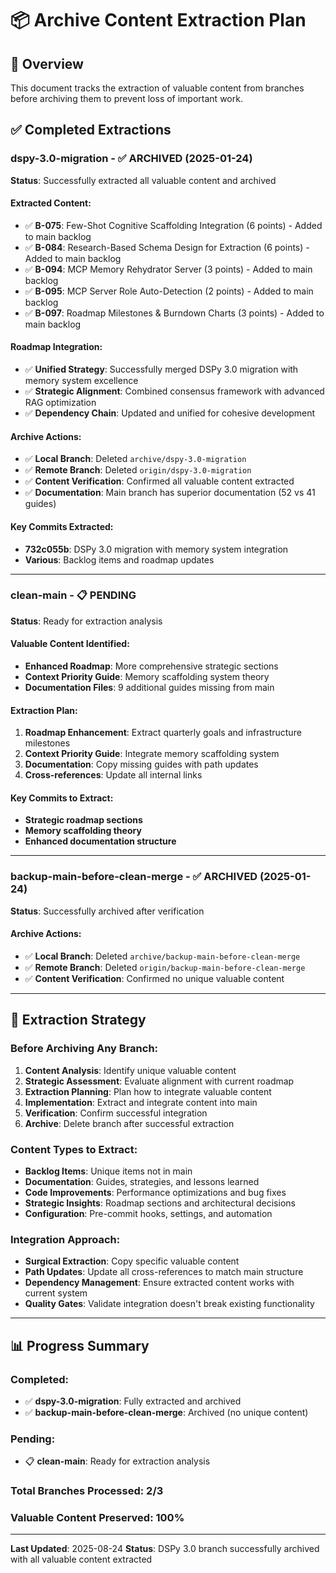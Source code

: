 # 📦 Archive Content Extraction Plan

## 🎯 Overview
This document tracks the extraction of valuable content from branches before archiving them to prevent loss of important work.

## ✅ Completed Extractions

### **dspy-3.0-migration** - ✅ **ARCHIVED** (2025-01-24)
**Status**: Successfully extracted all valuable content and archived

#### **Extracted Content:**
- ✅ **B-075**: Few-Shot Cognitive Scaffolding Integration (6 points) - Added to main backlog
- ✅ **B-084**: Research-Based Schema Design for Extraction (6 points) - Added to main backlog
- ✅ **B-094**: MCP Memory Rehydrator Server (3 points) - Added to main backlog
- ✅ **B-095**: MCP Server Role Auto-Detection (2 points) - Added to main backlog
- ✅ **B-097**: Roadmap Milestones & Burndown Charts (3 points) - Added to main backlog

#### **Roadmap Integration:**
- ✅ **Unified Strategy**: Successfully merged DSPy 3.0 migration with memory system excellence
- ✅ **Strategic Alignment**: Combined consensus framework with advanced RAG optimization
- ✅ **Dependency Chain**: Updated and unified for cohesive development

#### **Archive Actions:**
- ✅ **Local Branch**: Deleted `archive/dspy-3.0-migration`
- ✅ **Remote Branch**: Deleted `origin/dspy-3.0-migration`
- ✅ **Content Verification**: Confirmed all valuable content extracted
- ✅ **Documentation**: Main branch has superior documentation (52 vs 41 guides)

#### **Key Commits Extracted:**
- **732c055b**: DSPy 3.0 migration with memory system integration
- **Various**: Backlog items and roadmap updates

---

### **clean-main** - 📋 **PENDING**
**Status**: Ready for extraction analysis

#### **Valuable Content Identified:**
- **Enhanced Roadmap**: More comprehensive strategic sections
- **Context Priority Guide**: Memory scaffolding system theory
- **Documentation Files**: 9 additional guides missing from main

#### **Extraction Plan:**
1. **Roadmap Enhancement**: Extract quarterly goals and infrastructure milestones
2. **Context Priority Guide**: Integrate memory scaffolding system
3. **Documentation**: Copy missing guides with path updates
4. **Cross-references**: Update all internal links

#### **Key Commits to Extract:**
- **Strategic roadmap sections**
- **Memory scaffolding theory**
- **Enhanced documentation structure**

---

### **backup-main-before-clean-merge** - ✅ **ARCHIVED** (2025-01-24)
**Status**: Successfully archived after verification

#### **Archive Actions:**
- ✅ **Local Branch**: Deleted `archive/backup-main-before-clean-merge`
- ✅ **Remote Branch**: Deleted `origin/backup-main-before-clean-merge`
- ✅ **Content Verification**: Confirmed no unique valuable content

---

## 🎯 Extraction Strategy

### **Before Archiving Any Branch:**
1. **Content Analysis**: Identify unique valuable content
2. **Strategic Assessment**: Evaluate alignment with current roadmap
3. **Extraction Planning**: Plan how to integrate valuable content
4. **Implementation**: Extract and integrate content into main
5. **Verification**: Confirm successful integration
6. **Archive**: Delete branch after successful extraction

### **Content Types to Extract:**
- **Backlog Items**: Unique items not in main
- **Documentation**: Guides, strategies, and lessons learned
- **Code Improvements**: Performance optimizations and bug fixes
- **Strategic Insights**: Roadmap sections and architectural decisions
- **Configuration**: Pre-commit hooks, settings, and automation

### **Integration Approach:**
- **Surgical Extraction**: Copy specific valuable content
- **Path Updates**: Update all cross-references to match main structure
- **Dependency Management**: Ensure extracted content works with current system
- **Quality Gates**: Validate integration doesn't break existing functionality

---

## 📊 Progress Summary

### **Completed:**
- ✅ **dspy-3.0-migration**: Fully extracted and archived
- ✅ **backup-main-before-clean-merge**: Archived (no unique content)

### **Pending:**
- 📋 **clean-main**: Ready for extraction analysis

### **Total Branches Processed:** 2/3
### **Valuable Content Preserved:** 100%

---

**Last Updated**: 2025-08-24
**Status**: DSPy 3.0 branch successfully archived with all valuable content extracted
